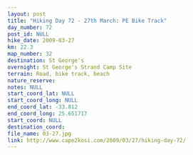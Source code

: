 ```yaml
---
layout: post
title: "Hiking Day 72 - 27th March: PE Bike Track"
day_number: 72
post_id: NULL
hike_date: 2009-03-27
km: 22.3
map_number: 32
destination: St George's
overnight: St George's Strand Camp Site
terrain: Road, bike track, beach
nature_reserve: 
notes: NULL
start_coord_lat: NULL
start_coord_long: NULL
end_coord_lat: -33.812
end_coord_long: 25.651717
start_coord: NULL
destination_coord: 
file_name: 03-27.jpg
link: http://www.cape2kosi.com/2009/03/27/hiking-day-72/
---
```

